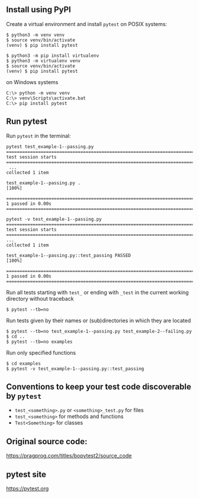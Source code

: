 ## Install using PyPI

Create a virtual environment and install `pytest` on POSIX systems:
```unix
$ python3 -m venv venv
$ source venv/bin/activate
(venv) $ pip install pytest
```
```unix
$ python3 -m pip install virtualenv
$ python3 -m virtualenv venv
$ source venv/bin/activate
(venv) $ pip install pytest
```
on Windows systems
```windows
C:\> python -m venv venv
C:\> venv\Scripts\activate.bat
C:\> pip install pytest
```

## Run pytest

Run `pytest` in the terminal:
```unix
pytest test_example-1--passing.py
===================================================================================================== test session starts ======================================================================================================
 ...
collected 1 item

test_example-1--passing.py .                                                                                                                                                                                                      [100%]

====================================================================================================== 1 passed in 0.00s =======================================================================================================
```
```unix
pytest -v test_example-1--passing.py
===================================================================================================== test session starts ======================================================================================================
...
collected 1 item

test_example-1--passing.py::test_passing PASSED                                                                                                                                                                                   [100%]

====================================================================================================== 1 passed in 0.00s =======================================================================================================
```

Run all tests starting with `test_` or ending with `_test` in the current working directory without traceback
```unix
$ pytest --tb=no
```

Run tests given by their names or (sub)directories in which they are located
```unix
$ pytest --tb=no test_example-1--passing.py test_example-2--failing.py
$ cd ..
$ pytest --tb=no examples
```

Run only specified functions
```unix
$ cd examples
$ pytest -v test_example-1--passing.py::test_passing
```

## Conventions to keep your test code discoverable by `pytest`

- `test_<something>.py` or `<something>_test.py` for files
- `test_<something>` for methods and functions
- `Test<Something>` for classes

## Original source code: 

https://pragprog.com/titles/bopytest2/source_code

## pytest site

https://pytest.org

